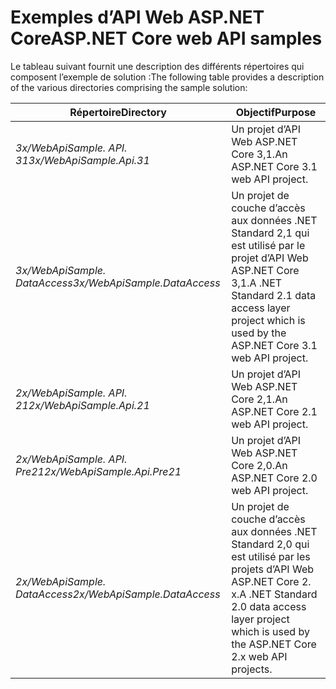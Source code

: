 # <a name="aspnet-core-web-api-samples"></a><span data-ttu-id="5eec7-101">Exemples d’API Web ASP.NET Core</span><span class="sxs-lookup"><span data-stu-id="5eec7-101">ASP.NET Core web API samples</span></span>

<span data-ttu-id="5eec7-102">Le tableau suivant fournit une description des différents répertoires qui composent l’exemple de solution :</span><span class="sxs-lookup"><span data-stu-id="5eec7-102">The following table provides a description of the various directories comprising the sample solution:</span></span>

| <span data-ttu-id="5eec7-103">Répertoire</span><span class="sxs-lookup"><span data-stu-id="5eec7-103">Directory</span></span>                   | <span data-ttu-id="5eec7-104">Objectif</span><span class="sxs-lookup"><span data-stu-id="5eec7-104">Purpose</span></span> |
|-----------------------------|------------------------------------------------------------|
| <span data-ttu-id="5eec7-105">*3x/WebApiSample. API. 31*</span><span class="sxs-lookup"><span data-stu-id="5eec7-105">*3x/WebApiSample.Api.31*</span></span>    | <span data-ttu-id="5eec7-106">Un projet d’API Web ASP.NET Core 3,1.</span><span class="sxs-lookup"><span data-stu-id="5eec7-106">An ASP.NET Core 3.1 web API project.</span></span>                       |
| <span data-ttu-id="5eec7-107">*3x/WebApiSample. DataAccess*</span><span class="sxs-lookup"><span data-stu-id="5eec7-107">*3x/WebApiSample.DataAccess*</span></span>| <span data-ttu-id="5eec7-108">Un projet de couche d’accès aux données .NET Standard 2,1 qui est utilisé par le projet d’API Web ASP.NET Core 3,1.</span><span class="sxs-lookup"><span data-stu-id="5eec7-108">A .NET Standard 2.1 data access layer project which is used by the ASP.NET Core 3.1 web API project.</span></span>|
| <span data-ttu-id="5eec7-109">*2x/WebApiSample. API. 21*</span><span class="sxs-lookup"><span data-stu-id="5eec7-109">*2x/WebApiSample.Api.21*</span></span>    | <span data-ttu-id="5eec7-110">Un projet d’API Web ASP.NET Core 2,1.</span><span class="sxs-lookup"><span data-stu-id="5eec7-110">An ASP.NET Core 2.1 web API project.</span></span>                         |
| <span data-ttu-id="5eec7-111">*2x/WebApiSample. API. Pre21*</span><span class="sxs-lookup"><span data-stu-id="5eec7-111">*2x/WebApiSample.Api.Pre21*</span></span> | <span data-ttu-id="5eec7-112">Un projet d’API Web ASP.NET Core 2,0.</span><span class="sxs-lookup"><span data-stu-id="5eec7-112">An ASP.NET Core 2.0 web API project.</span></span>                         |
| <span data-ttu-id="5eec7-113">*2x/WebApiSample. DataAccess*</span><span class="sxs-lookup"><span data-stu-id="5eec7-113">*2x/WebApiSample.DataAccess*</span></span>| <span data-ttu-id="5eec7-114">Un projet de couche d’accès aux données .NET Standard 2,0 qui est utilisé par les projets d’API Web ASP.NET Core 2. x.</span><span class="sxs-lookup"><span data-stu-id="5eec7-114">A .NET Standard 2.0 data access layer project which is used by the ASP.NET Core 2.x web API projects.</span></span>|

